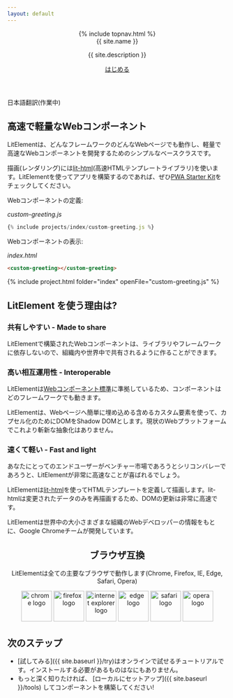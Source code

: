 ```yaml
---
layout: default
---
```


<header class="hero" markdown="0">
{% include topnav.html %}
<div class="wrapper">
<div class="hero-title">{{ site.name }}</div>
<p class="hero-caption">{{ site.description }}</p>
<a class="hero-link link-with-arrow" href="{{ site.baseurl }}/try">はじめる</a>
</div>
</header>

<section class="grey-bg">
<div class="wrapper">

<div class="alert alert-info">
<p>日本語翻訳(作業中)</p>
</div>

<div class="responsive-row center">
<div style="max-width: 600px">

## 高速で軽量なWebコンポーネント

<!-- original:
LitElement is a simple base class for creating fast, lightweight web components that work in any web page with any framework.

For rendering, LitElement uses [lit-html](https://lit-html.polymer-project.org/)–a fast HTML templating library. To build an app out of LitElement components, check out [PWA Starter Kit](https://pwa-starter-kit.polymer-project.org/).
-->

LitElementは、どんなフレームワークのどんなWebページでも動作し、軽量で高速なWebコンポーネントを開発するためのシンプルなベースクラスです。

描画(レンダリング)には[lit-html](https://lit-html.polymer-jp.org/)(高速HTMLテンプレートライブラリ)を使います。LitElementを使ってアプリを構築するのであれば、ぜひ[PWA Starter Kit](https://pwa-starter-kit-dot-polymer-japan.appspot.com/)をチェックしてください。

</div>
</div>
</div>
</section>

<section>
<div class="wrapper">

<!-- original:
Define a component in JavaScript:
-->

Webコンポーネントの定義:

_custom-greeting.js_

```js
{% include projects/index/custom-greeting.js %}
```

<!-- original:
Include the component in your web page:
-->

Webコンポーネントの表示:

_index.html_

```html
<custom-greeting></custom-greeting>
```

{% include project.html folder="index" openFile="custom-greeting.js" %}

</div>
</section>

<section class="grey-bg">
<div class="wrapper">

## LitElement を使う理由は?

<div class="responsive-row">
<div style="flex: 1">

### 共有しやすい - Made to share

<!-- original:
Web components built with LitElement are made to share with the world and with others across your organization, no matter what libraries or frameworks they use. 
-->

LitElementで構築されたWebコンポーネントは、ライブラリやフレームワークに依存しないので、組織内や世界中で共有されるように作ることができます。

</div>
<div style="flex: 1">

### 高い相互運用性 - Interoperable

<!-- original:
LitElement follows the [web components standards](https://developer.mozilla.org/en-US/docs/Web/Web_Components), so your components will work with any framework.

LitElement uses custom elements for easy inclusion in web pages, and shadow DOM for encapsulation. There’s no new abstraction on top of the web platform.
-->

LitElementは[Webコンポーネント標準](https://developer.mozilla.org/ja/docs/Web/Web_Components)に準拠しているため、コンポーネントはどのフレームワークでも動きます。

LitElementは、Webページへ簡単に埋め込める含めるカスタム要素を使って、カプセル化のためにDOMをShadow DOMとします。現状のWebプラットフォームでこれより斬新な抽象化はありません。

</div>
<div style="flex: 1">

### 速くて軽い - Fast and light

<!-- original:
Whether your end users are in emerging markets or Silicon Valley, they’ll appreciate that LitElement is extremely fast.

LitElement uses [lit-html](https://github.com/Polymer/lit-html) to define and render HTML templates. DOM updates are lightning-fast, because lit-html only re-renders the data that changes.
-->

あなたにとってのエンドユーザーがベンチャー市場であろうとシリコンバレーであろうと、LitElementが非常に高速なことが喜ばれるでしょう。

LitElementは[lit-html](https://github.com/Polymer/lit-html)を使ってHTMLテンプレートを定義して描画します。lit-htmlは変更されたデータのみを再描画するため、DOMの更新は非常に高速です。

</div>
</div>
</div>
</section>

<section>
<div class="wrapper">
<div class="responsive-row center">
<div style="max-width: 600px">

<!-- original:
LitElement is brought to you by developers on the Google Chrome team with the input of web developers at organizations big and small around the world. 
-->

LitElementは世界中の大小さまざまな組織のWebデベロッパーの情報をもとに、Google Chromeチームが開発しています。

</div>
</div>
</div>
</section>

<section>
<div class="wrapper" style="text-align: center">

## ブラウザ互換

<!-- original:
Polymer products work in all major browsers (Chrome, Firefox, IE, Edge, Safari, and Opera).
-->

LitElementは全ての主要なブラウザで動作します(Chrome, Firefox, IE, Edge, Safari, Opera)

<div>
<img width="70" height="70" src="/images/browsers/chrome_128x128.png" alt="chrome logo">
<img width="70" height="70" src="/images/browsers/firefox_128x128.png" alt="firefox logo">
<img width="70" height="70" src="/images/browsers/internet-explorer_128x128.png" alt="internet explorer logo">
<img width="70" height="70" src="/images/browsers/edge_128x128.png" alt="edge logo">
<img width="70" height="70" src="/images/browsers/safari_128x128.png" alt="safari logo">
<img width="70" height="70" src="/images/browsers/opera_128x128.png" alt="opera logo">
</div>

</div>
</section>

<section class="grey-bg">
<div class="wrapper">

## 次のステップ

<!-- original:
- [Try LitElement]({{ site.baseurl }}/try) in our live tutorial. You don’t need to install anything.
- When you’re ready to dive in, [set up LitElement locally]({{ site.baseurl }}/tools) and start building components!
-->

- [試してみる]({{ site.baseurl }}/try)はオンラインで試せるチュートリアルです。インストールする必要があるものはなにもありません。
- もっと深く知りたければ、 [ローカルにセットアップ]({{ site.baseurl }}/tools) してコンポーネントを構築してください!

</div>
</section>

